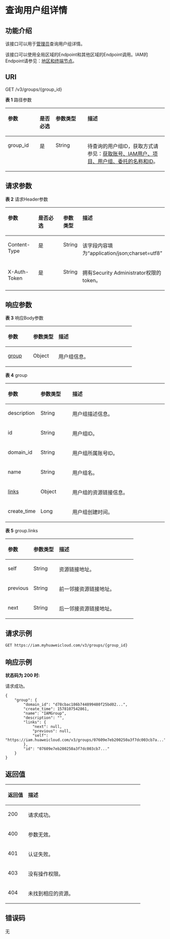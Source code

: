 # 查询用户组详情<a name="iam_09_0002"></a>

## 功能介绍<a name="zh-cn_topic_0221482360_section13353121415357"></a>

该接口可以用于[管理员](https://support.huaweicloud.com/usermanual-iam/iam_01_0001.html)查询用户组详情。

该接口可以使用全局区域的Endpoint和其他区域的Endpoint调用。IAM的Endpoint请参见：[地区和终端节点](https://developer.huaweicloud.com/endpoint?IAM)。

## URI<a name="zh-cn_topic_0221482360_section3357914183512"></a>

GET /v3/groups/\{group\_id\}

**表 1**  路径参数

<a name="zh-cn_topic_0221482360_table17364814193518"></a>
<table><thead align="left"><tr id="zh-cn_topic_0221482360_row03631714143520"><th class="cellrowborder" valign="top" width="20%" id="mcps1.2.5.1.1"><p id="zh-cn_topic_0221482360_p1336611463514"><a name="zh-cn_topic_0221482360_p1336611463514"></a><a name="zh-cn_topic_0221482360_p1336611463514"></a>参数</p>
</th>
<th class="cellrowborder" valign="top" width="10%" id="mcps1.2.5.1.2"><p id="zh-cn_topic_0221482360_p18367121413513"><a name="zh-cn_topic_0221482360_p18367121413513"></a><a name="zh-cn_topic_0221482360_p18367121413513"></a>是否必选</p>
</th>
<th class="cellrowborder" valign="top" width="20%" id="mcps1.2.5.1.3"><p id="zh-cn_topic_0221482360_p1536851423517"><a name="zh-cn_topic_0221482360_p1536851423517"></a><a name="zh-cn_topic_0221482360_p1536851423517"></a>参数类型</p>
</th>
<th class="cellrowborder" valign="top" width="50%" id="mcps1.2.5.1.4"><p id="zh-cn_topic_0221482360_p337321412355"><a name="zh-cn_topic_0221482360_p337321412355"></a><a name="zh-cn_topic_0221482360_p337321412355"></a>描述</p>
</th>
</tr>
</thead>
<tbody><tr id="zh-cn_topic_0221482360_row536318148353"><td class="cellrowborder" valign="top" width="20%" headers="mcps1.2.5.1.1 "><p id="zh-cn_topic_0221482360_p637431417358"><a name="zh-cn_topic_0221482360_p637431417358"></a><a name="zh-cn_topic_0221482360_p637431417358"></a>group_id</p>
</td>
<td class="cellrowborder" valign="top" width="10%" headers="mcps1.2.5.1.2 "><p id="zh-cn_topic_0221482360_p9375151423518"><a name="zh-cn_topic_0221482360_p9375151423518"></a><a name="zh-cn_topic_0221482360_p9375151423518"></a>是</p>
</td>
<td class="cellrowborder" valign="top" width="20%" headers="mcps1.2.5.1.3 "><p id="zh-cn_topic_0221482360_p113751114133515"><a name="zh-cn_topic_0221482360_p113751114133515"></a><a name="zh-cn_topic_0221482360_p113751114133515"></a>String</p>
</td>
<td class="cellrowborder" valign="top" width="50%" headers="mcps1.2.5.1.4 "><p id="zh-cn_topic_0221482360_p193781714133518"><a name="zh-cn_topic_0221482360_p193781714133518"></a><a name="zh-cn_topic_0221482360_p193781714133518"></a>待查询的用户组ID，获取方式请参见：<a href="获取账号-IAM用户-项目-用户组-委托的名称和ID.md">获取账号、IAM用户、项目、用户组、委托的名称和ID</a>。</p>
</td>
</tr>
</tbody>
</table>

## 请求参数<a name="zh-cn_topic_0221482360_section17379914173512"></a>

**表 2**  请求Header参数

<a name="zh-cn_topic_0221482360_HeaderParameter"></a>
<table><thead align="left"><tr id="zh-cn_topic_0221482360_row1038111418357"><th class="cellrowborder" valign="top" width="20%" id="mcps1.2.5.1.1"><p id="zh-cn_topic_0221482360_p83833147351"><a name="zh-cn_topic_0221482360_p83833147351"></a><a name="zh-cn_topic_0221482360_p83833147351"></a>参数</p>
</th>
<th class="cellrowborder" valign="top" width="20%" id="mcps1.2.5.1.2"><p id="zh-cn_topic_0221482360_p1738391413514"><a name="zh-cn_topic_0221482360_p1738391413514"></a><a name="zh-cn_topic_0221482360_p1738391413514"></a>是否必选</p>
</th>
<th class="cellrowborder" valign="top" width="10%" id="mcps1.2.5.1.3"><p id="zh-cn_topic_0221482360_p8384191453514"><a name="zh-cn_topic_0221482360_p8384191453514"></a><a name="zh-cn_topic_0221482360_p8384191453514"></a>参数类型</p>
</th>
<th class="cellrowborder" valign="top" width="50%" id="mcps1.2.5.1.4"><p id="zh-cn_topic_0221482360_p738416146356"><a name="zh-cn_topic_0221482360_p738416146356"></a><a name="zh-cn_topic_0221482360_p738416146356"></a>描述</p>
</th>
</tr>
</thead>
<tbody><tr id="zh-cn_topic_0221482360_row18381181414352"><td class="cellrowborder" valign="top" width="20%" headers="mcps1.2.5.1.1 "><p id="zh-cn_topic_0221482360_p1138511453516"><a name="zh-cn_topic_0221482360_p1138511453516"></a><a name="zh-cn_topic_0221482360_p1138511453516"></a>Content-Type</p>
</td>
<td class="cellrowborder" valign="top" width="20%" headers="mcps1.2.5.1.2 "><p id="zh-cn_topic_0221482360_p838671453518"><a name="zh-cn_topic_0221482360_p838671453518"></a><a name="zh-cn_topic_0221482360_p838671453518"></a>是</p>
</td>
<td class="cellrowborder" valign="top" width="10%" headers="mcps1.2.5.1.3 "><p id="zh-cn_topic_0221482360_p193860147357"><a name="zh-cn_topic_0221482360_p193860147357"></a><a name="zh-cn_topic_0221482360_p193860147357"></a>String</p>
</td>
<td class="cellrowborder" valign="top" width="50%" headers="mcps1.2.5.1.4 "><p id="zh-cn_topic_0221482360_p33874146357"><a name="zh-cn_topic_0221482360_p33874146357"></a><a name="zh-cn_topic_0221482360_p33874146357"></a>该字段内容填为“application/json;charset=utf8”</p>
</td>
</tr>
<tr id="zh-cn_topic_0221482360_row19382714143513"><td class="cellrowborder" valign="top" width="20%" headers="mcps1.2.5.1.1 "><p id="zh-cn_topic_0221482360_p153871014173517"><a name="zh-cn_topic_0221482360_p153871014173517"></a><a name="zh-cn_topic_0221482360_p153871014173517"></a>X-Auth-Token</p>
</td>
<td class="cellrowborder" valign="top" width="20%" headers="mcps1.2.5.1.2 "><p id="zh-cn_topic_0221482360_p838814145356"><a name="zh-cn_topic_0221482360_p838814145356"></a><a name="zh-cn_topic_0221482360_p838814145356"></a>是</p>
</td>
<td class="cellrowborder" valign="top" width="10%" headers="mcps1.2.5.1.3 "><p id="zh-cn_topic_0221482360_p238811146351"><a name="zh-cn_topic_0221482360_p238811146351"></a><a name="zh-cn_topic_0221482360_p238811146351"></a>String</p>
</td>
<td class="cellrowborder" valign="top" width="50%" headers="mcps1.2.5.1.4 "><p id="zh-cn_topic_0221482360_p1338911413512"><a name="zh-cn_topic_0221482360_p1338911413512"></a><a name="zh-cn_topic_0221482360_p1338911413512"></a>拥有Security Administrator权限的token。</p>
</td>
</tr>
</tbody>
</table>

## 响应参数<a name="zh-cn_topic_0221482360_section738914146352"></a>

**表 3**  响应Body参数

<a name="zh-cn_topic_0221482360_responseParameter"></a>
<table><thead align="left"><tr id="zh-cn_topic_0221482360_row14390171410358"><th class="cellrowborder" valign="top" width="20%" id="mcps1.2.4.1.1"><p id="zh-cn_topic_0221482360_p1439111403515"><a name="zh-cn_topic_0221482360_p1439111403515"></a><a name="zh-cn_topic_0221482360_p1439111403515"></a>参数</p>
</th>
<th class="cellrowborder" valign="top" width="20%" id="mcps1.2.4.1.2"><p id="zh-cn_topic_0221482360_p18392191411351"><a name="zh-cn_topic_0221482360_p18392191411351"></a><a name="zh-cn_topic_0221482360_p18392191411351"></a>参数类型</p>
</th>
<th class="cellrowborder" valign="top" width="60%" id="mcps1.2.4.1.3"><p id="zh-cn_topic_0221482360_p03921149357"><a name="zh-cn_topic_0221482360_p03921149357"></a><a name="zh-cn_topic_0221482360_p03921149357"></a>描述</p>
</th>
</tr>
</thead>
<tbody><tr id="zh-cn_topic_0221482360_row83906149359"><td class="cellrowborder" valign="top" width="20%" headers="mcps1.2.4.1.1 "><p id="zh-cn_topic_0221482360_p1139321410352"><a name="zh-cn_topic_0221482360_p1139321410352"></a><a name="zh-cn_topic_0221482360_p1139321410352"></a><a href="#zh-cn_topic_0221482360_response_Rs92Group">group</a></p>
</td>
<td class="cellrowborder" valign="top" width="20%" headers="mcps1.2.4.1.2 "><p id="zh-cn_topic_0221482360_p173932149356"><a name="zh-cn_topic_0221482360_p173932149356"></a><a name="zh-cn_topic_0221482360_p173932149356"></a>Object</p>
</td>
<td class="cellrowborder" valign="top" width="60%" headers="mcps1.2.4.1.3 "><p id="zh-cn_topic_0221482360_p15393201411351"><a name="zh-cn_topic_0221482360_p15393201411351"></a><a name="zh-cn_topic_0221482360_p15393201411351"></a>用户组信息。</p>
</td>
</tr>
</tbody>
</table>

**表 4**  group

<a name="zh-cn_topic_0221482360_response_Rs92Group"></a>
<table><thead align="left"><tr id="zh-cn_topic_0221482360_row1039418144352"><th class="cellrowborder" valign="top" width="20%" id="mcps1.2.4.1.1"><p id="zh-cn_topic_0221482360_p039751443510"><a name="zh-cn_topic_0221482360_p039751443510"></a><a name="zh-cn_topic_0221482360_p039751443510"></a>参数</p>
</th>
<th class="cellrowborder" valign="top" width="20%" id="mcps1.2.4.1.2"><p id="zh-cn_topic_0221482360_p439921483512"><a name="zh-cn_topic_0221482360_p439921483512"></a><a name="zh-cn_topic_0221482360_p439921483512"></a>参数类型</p>
</th>
<th class="cellrowborder" valign="top" width="60%" id="mcps1.2.4.1.3"><p id="zh-cn_topic_0221482360_p18400814173511"><a name="zh-cn_topic_0221482360_p18400814173511"></a><a name="zh-cn_topic_0221482360_p18400814173511"></a>描述</p>
</th>
</tr>
</thead>
<tbody><tr id="zh-cn_topic_0221482360_row19395314163515"><td class="cellrowborder" valign="top" width="20%" headers="mcps1.2.4.1.1 "><p id="zh-cn_topic_0221482360_p340061418355"><a name="zh-cn_topic_0221482360_p340061418355"></a><a name="zh-cn_topic_0221482360_p340061418355"></a>description</p>
</td>
<td class="cellrowborder" valign="top" width="20%" headers="mcps1.2.4.1.2 "><p id="zh-cn_topic_0221482360_p8401131433514"><a name="zh-cn_topic_0221482360_p8401131433514"></a><a name="zh-cn_topic_0221482360_p8401131433514"></a>String</p>
</td>
<td class="cellrowborder" valign="top" width="60%" headers="mcps1.2.4.1.3 "><p id="zh-cn_topic_0221482360_p19401131423519"><a name="zh-cn_topic_0221482360_p19401131423519"></a><a name="zh-cn_topic_0221482360_p19401131423519"></a>用户组描述信息。</p>
</td>
</tr>
<tr id="zh-cn_topic_0221482360_row163951714163510"><td class="cellrowborder" valign="top" width="20%" headers="mcps1.2.4.1.1 "><p id="zh-cn_topic_0221482360_p1740271413511"><a name="zh-cn_topic_0221482360_p1740271413511"></a><a name="zh-cn_topic_0221482360_p1740271413511"></a>id</p>
</td>
<td class="cellrowborder" valign="top" width="20%" headers="mcps1.2.4.1.2 "><p id="zh-cn_topic_0221482360_p1340251483510"><a name="zh-cn_topic_0221482360_p1340251483510"></a><a name="zh-cn_topic_0221482360_p1340251483510"></a>String</p>
</td>
<td class="cellrowborder" valign="top" width="60%" headers="mcps1.2.4.1.3 "><p id="zh-cn_topic_0221482360_p114022146357"><a name="zh-cn_topic_0221482360_p114022146357"></a><a name="zh-cn_topic_0221482360_p114022146357"></a>用户组ID。</p>
</td>
</tr>
<tr id="zh-cn_topic_0221482360_row17395141443513"><td class="cellrowborder" valign="top" width="20%" headers="mcps1.2.4.1.1 "><p id="zh-cn_topic_0221482360_p94032149352"><a name="zh-cn_topic_0221482360_p94032149352"></a><a name="zh-cn_topic_0221482360_p94032149352"></a>domain_id</p>
</td>
<td class="cellrowborder" valign="top" width="20%" headers="mcps1.2.4.1.2 "><p id="zh-cn_topic_0221482360_p64031414193517"><a name="zh-cn_topic_0221482360_p64031414193517"></a><a name="zh-cn_topic_0221482360_p64031414193517"></a>String</p>
</td>
<td class="cellrowborder" valign="top" width="60%" headers="mcps1.2.4.1.3 "><p id="zh-cn_topic_0221482360_p194042144350"><a name="zh-cn_topic_0221482360_p194042144350"></a><a name="zh-cn_topic_0221482360_p194042144350"></a>用户组所属账号ID。</p>
</td>
</tr>
<tr id="zh-cn_topic_0221482360_row639521443510"><td class="cellrowborder" valign="top" width="20%" headers="mcps1.2.4.1.1 "><p id="zh-cn_topic_0221482360_p16404161417352"><a name="zh-cn_topic_0221482360_p16404161417352"></a><a name="zh-cn_topic_0221482360_p16404161417352"></a>name</p>
</td>
<td class="cellrowborder" valign="top" width="20%" headers="mcps1.2.4.1.2 "><p id="zh-cn_topic_0221482360_p8405514203520"><a name="zh-cn_topic_0221482360_p8405514203520"></a><a name="zh-cn_topic_0221482360_p8405514203520"></a>String</p>
</td>
<td class="cellrowborder" valign="top" width="60%" headers="mcps1.2.4.1.3 "><p id="zh-cn_topic_0221482360_p9405214153518"><a name="zh-cn_topic_0221482360_p9405214153518"></a><a name="zh-cn_topic_0221482360_p9405214153518"></a>用户组名。</p>
</td>
</tr>
<tr id="zh-cn_topic_0221482360_row17395171415354"><td class="cellrowborder" valign="top" width="20%" headers="mcps1.2.4.1.1 "><p id="zh-cn_topic_0221482360_p134065141359"><a name="zh-cn_topic_0221482360_p134065141359"></a><a name="zh-cn_topic_0221482360_p134065141359"></a><a href="#zh-cn_topic_0221482360_response_Rs92GroupLinks">links</a></p>
</td>
<td class="cellrowborder" valign="top" width="20%" headers="mcps1.2.4.1.2 "><p id="zh-cn_topic_0221482360_p7407161411357"><a name="zh-cn_topic_0221482360_p7407161411357"></a><a name="zh-cn_topic_0221482360_p7407161411357"></a>Object</p>
</td>
<td class="cellrowborder" valign="top" width="60%" headers="mcps1.2.4.1.3 "><p id="zh-cn_topic_0221482360_p6407101473516"><a name="zh-cn_topic_0221482360_p6407101473516"></a><a name="zh-cn_topic_0221482360_p6407101473516"></a>用户组的资源链接信息。</p>
</td>
</tr>
<tr id="zh-cn_topic_0221482360_row439551420356"><td class="cellrowborder" valign="top" width="20%" headers="mcps1.2.4.1.1 "><p id="zh-cn_topic_0221482360_p44081514123517"><a name="zh-cn_topic_0221482360_p44081514123517"></a><a name="zh-cn_topic_0221482360_p44081514123517"></a>create_time</p>
</td>
<td class="cellrowborder" valign="top" width="20%" headers="mcps1.2.4.1.2 "><p id="zh-cn_topic_0221482360_p340841413352"><a name="zh-cn_topic_0221482360_p340841413352"></a><a name="zh-cn_topic_0221482360_p340841413352"></a>Long</p>
</td>
<td class="cellrowborder" valign="top" width="60%" headers="mcps1.2.4.1.3 "><p id="zh-cn_topic_0221482360_p8409111420356"><a name="zh-cn_topic_0221482360_p8409111420356"></a><a name="zh-cn_topic_0221482360_p8409111420356"></a>用户组创建时间。</p>
</td>
</tr>
</tbody>
</table>

**表 5**  group.links

<a name="zh-cn_topic_0221482360_response_Rs92GroupLinks"></a>
<table><thead align="left"><tr id="zh-cn_topic_0221482360_row124104141351"><th class="cellrowborder" valign="top" width="20%" id="mcps1.2.4.1.1"><p id="zh-cn_topic_0221482360_p1141214147357"><a name="zh-cn_topic_0221482360_p1141214147357"></a><a name="zh-cn_topic_0221482360_p1141214147357"></a>参数</p>
</th>
<th class="cellrowborder" valign="top" width="20%" id="mcps1.2.4.1.2"><p id="zh-cn_topic_0221482360_p114131014173512"><a name="zh-cn_topic_0221482360_p114131014173512"></a><a name="zh-cn_topic_0221482360_p114131014173512"></a>参数类型</p>
</th>
<th class="cellrowborder" valign="top" width="60%" id="mcps1.2.4.1.3"><p id="zh-cn_topic_0221482360_p1941413140355"><a name="zh-cn_topic_0221482360_p1941413140355"></a><a name="zh-cn_topic_0221482360_p1941413140355"></a>描述</p>
</th>
</tr>
</thead>
<tbody><tr id="zh-cn_topic_0221482360_row9410201453512"><td class="cellrowborder" valign="top" width="20%" headers="mcps1.2.4.1.1 "><p id="zh-cn_topic_0221482360_p4415141413359"><a name="zh-cn_topic_0221482360_p4415141413359"></a><a name="zh-cn_topic_0221482360_p4415141413359"></a>self</p>
</td>
<td class="cellrowborder" valign="top" width="20%" headers="mcps1.2.4.1.2 "><p id="zh-cn_topic_0221482360_p14415111419356"><a name="zh-cn_topic_0221482360_p14415111419356"></a><a name="zh-cn_topic_0221482360_p14415111419356"></a>String</p>
</td>
<td class="cellrowborder" valign="top" width="60%" headers="mcps1.2.4.1.3 "><p id="zh-cn_topic_0221482360_p7417131413356"><a name="zh-cn_topic_0221482360_p7417131413356"></a><a name="zh-cn_topic_0221482360_p7417131413356"></a>资源链接地址。</p>
</td>
</tr>
<tr id="zh-cn_topic_0221482360_row34103141351"><td class="cellrowborder" valign="top" width="20%" headers="mcps1.2.4.1.1 "><p id="zh-cn_topic_0221482360_p941721413354"><a name="zh-cn_topic_0221482360_p941721413354"></a><a name="zh-cn_topic_0221482360_p941721413354"></a>previous</p>
</td>
<td class="cellrowborder" valign="top" width="20%" headers="mcps1.2.4.1.2 "><p id="zh-cn_topic_0221482360_p94181814163516"><a name="zh-cn_topic_0221482360_p94181814163516"></a><a name="zh-cn_topic_0221482360_p94181814163516"></a>String</p>
</td>
<td class="cellrowborder" valign="top" width="60%" headers="mcps1.2.4.1.3 "><p id="zh-cn_topic_0221482360_p13418101493513"><a name="zh-cn_topic_0221482360_p13418101493513"></a><a name="zh-cn_topic_0221482360_p13418101493513"></a>前一邻接资源链接地址。</p>
</td>
</tr>
<tr id="zh-cn_topic_0221482360_row84109144358"><td class="cellrowborder" valign="top" width="20%" headers="mcps1.2.4.1.1 "><p id="zh-cn_topic_0221482360_p541951415359"><a name="zh-cn_topic_0221482360_p541951415359"></a><a name="zh-cn_topic_0221482360_p541951415359"></a>next</p>
</td>
<td class="cellrowborder" valign="top" width="20%" headers="mcps1.2.4.1.2 "><p id="zh-cn_topic_0221482360_p164191814153511"><a name="zh-cn_topic_0221482360_p164191814153511"></a><a name="zh-cn_topic_0221482360_p164191814153511"></a>String</p>
</td>
<td class="cellrowborder" valign="top" width="60%" headers="mcps1.2.4.1.3 "><p id="zh-cn_topic_0221482360_p104201914183515"><a name="zh-cn_topic_0221482360_p104201914183515"></a><a name="zh-cn_topic_0221482360_p104201914183515"></a>后一邻接资源链接地址。</p>
</td>
</tr>
</tbody>
</table>

## 请求示例<a name="zh-cn_topic_0221482360_section16420201417356"></a>

```
GET https://iam.myhuaweicloud.com/v3/groups/{group_id}
```

## 响应示例<a name="zh-cn_topic_0221482360_section1342241413514"></a>

**状态码为 200 时:**

请求成功。

```
{
    "group": {
        "domain_id": "d78cbac186b744899480f25bd02...",
        "create_time": 1578107542861,
        "name": "IAMGroup",
        "description": "",
        "links": {
            "next": null,
            "previous": null,
            "self": "https://iam.huaweicloud.com/v3/groups/07609e7eb200250a3f7dc003cb7a..."
        },
        "id": "07609e7eb200250a3f7dc003cb7..."
    }
}
```

## 返回值<a name="zh-cn_topic_0221482360_section242917149358"></a>

<a name="zh-cn_topic_0221482360_table2464"></a>
<table><thead align="left"><tr id="zh-cn_topic_0221482360_row1543141423516"><th class="cellrowborder" valign="top" width="15%" id="mcps1.1.3.1.1"><p id="zh-cn_topic_0221482360_p1143216142352"><a name="zh-cn_topic_0221482360_p1143216142352"></a><a name="zh-cn_topic_0221482360_p1143216142352"></a>返回值</p>
</th>
<th class="cellrowborder" valign="top" width="85%" id="mcps1.1.3.1.2"><p id="zh-cn_topic_0221482360_p24338149357"><a name="zh-cn_topic_0221482360_p24338149357"></a><a name="zh-cn_topic_0221482360_p24338149357"></a>描述</p>
</th>
</tr>
</thead>
<tbody><tr id="zh-cn_topic_0221482360_row18431111473510"><td class="cellrowborder" valign="top" width="15%" headers="mcps1.1.3.1.1 "><p id="zh-cn_topic_0221482360_p7433191433510"><a name="zh-cn_topic_0221482360_p7433191433510"></a><a name="zh-cn_topic_0221482360_p7433191433510"></a>200</p>
</td>
<td class="cellrowborder" valign="top" width="85%" headers="mcps1.1.3.1.2 "><p id="zh-cn_topic_0221482360_p7434171463512"><a name="zh-cn_topic_0221482360_p7434171463512"></a><a name="zh-cn_topic_0221482360_p7434171463512"></a>请求成功。</p>
</td>
</tr>
<tr id="zh-cn_topic_0221482360_row12431131419357"><td class="cellrowborder" valign="top" width="15%" headers="mcps1.1.3.1.1 "><p id="zh-cn_topic_0221482360_p204351314153511"><a name="zh-cn_topic_0221482360_p204351314153511"></a><a name="zh-cn_topic_0221482360_p204351314153511"></a>400</p>
</td>
<td class="cellrowborder" valign="top" width="85%" headers="mcps1.1.3.1.2 "><p id="zh-cn_topic_0221482360_p143510149356"><a name="zh-cn_topic_0221482360_p143510149356"></a><a name="zh-cn_topic_0221482360_p143510149356"></a>参数无效。</p>
</td>
</tr>
<tr id="zh-cn_topic_0221482360_row13431614123520"><td class="cellrowborder" valign="top" width="15%" headers="mcps1.1.3.1.1 "><p id="zh-cn_topic_0221482360_p143691417351"><a name="zh-cn_topic_0221482360_p143691417351"></a><a name="zh-cn_topic_0221482360_p143691417351"></a>401</p>
</td>
<td class="cellrowborder" valign="top" width="85%" headers="mcps1.1.3.1.2 "><p id="zh-cn_topic_0221482360_p1543631483519"><a name="zh-cn_topic_0221482360_p1543631483519"></a><a name="zh-cn_topic_0221482360_p1543631483519"></a>认证失败。</p>
</td>
</tr>
<tr id="zh-cn_topic_0221482360_row34311014123510"><td class="cellrowborder" valign="top" width="15%" headers="mcps1.1.3.1.1 "><p id="zh-cn_topic_0221482360_p643731443512"><a name="zh-cn_topic_0221482360_p643731443512"></a><a name="zh-cn_topic_0221482360_p643731443512"></a>403</p>
</td>
<td class="cellrowborder" valign="top" width="85%" headers="mcps1.1.3.1.2 "><p id="zh-cn_topic_0221482360_p2043781414353"><a name="zh-cn_topic_0221482360_p2043781414353"></a><a name="zh-cn_topic_0221482360_p2043781414353"></a>没有操作权限。</p>
</td>
</tr>
<tr id="zh-cn_topic_0221482360_row1843101403510"><td class="cellrowborder" valign="top" width="15%" headers="mcps1.1.3.1.1 "><p id="zh-cn_topic_0221482360_p24381914143513"><a name="zh-cn_topic_0221482360_p24381914143513"></a><a name="zh-cn_topic_0221482360_p24381914143513"></a>404</p>
</td>
<td class="cellrowborder" valign="top" width="85%" headers="mcps1.1.3.1.2 "><p id="zh-cn_topic_0221482360_p20438814123517"><a name="zh-cn_topic_0221482360_p20438814123517"></a><a name="zh-cn_topic_0221482360_p20438814123517"></a>未找到相应的资源。</p>
</td>
</tr>
</tbody>
</table>

## 错误码<a name="zh-cn_topic_0221482360_section19438111412351"></a>

无

